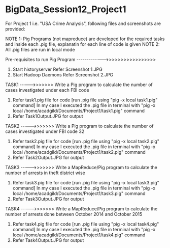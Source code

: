 # BigData_Session12_Project1

For Project 1 i.e. "USA Crime Analysis", following files and screenshots are provided:

NOTE 1: Pig Programs (not mapreduce) are developed for the required tasks and inside each .pig file, explanatin for each line of code is given
NOTE 2: All .pig files are run in local mode

Pre-requisites to run Pig Program ------------->>>>>>>>>>>>>>>>>
1. Start historyserver
Refer Screenshot 1.JPG
2. Start Hadoop Daemons
Refer Screenshot 2.JPG

TASK1 ----->>>>>>>
Write a Pig program to calculate the number of cases investigated under each FBI code
1. Refer task1.pig file for code [run .pig file using "pig -x local task1.pig" command]
In my case I executed the .pig file in terminal with "pig -x local /home/acadgild/Documents/Project1/task1.pig" command
2. Refer Task1Output.JPG for output

TASK2 ----->>>>>>>
Write a Pig program to calculate the number of cases investigated under FBI code 32
1. Refer task2.pig file for code [run .pig file using "pig -x local task2.pig" command]
In my case I executed the .pig file in terminal with "pig -x local /home/acadgild/Documents/Project1/task2.pig" command
2. Refer Task2Output.JPG for output

TASK3 ----->>>>>>>
Write a MapReduce/Pig program to calculate the number of arrests in theft district wise
1. Refer task3.pig file for code [run .pig file using "pig -x local task3.pig" command]
In my case I executed the .pig file in terminal with "pig -x local /home/acadgild/Documents/Project1/task3.pig" command
2. Refer Task3Output.JPG for output

TASK4 ----->>>>>>>
Write a MapReduce/Pig program to calculate the number of arrests done between October 2014 and October 2015
1. Refer task4.pig file for code [run .pig file using "pig -x local task4.pig" command]
In my case I executed the .pig file in terminal with "pig -x local /home/acadgild/Documents/Project1/task4.pig" command
2. Refer Task4Output.JPG for output
